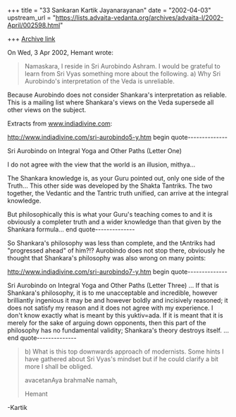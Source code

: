 +++
title = "33 Sankaran Kartik Jayanarayanan"
date = "2002-04-03"
upstream_url = "https://lists.advaita-vedanta.org/archives/advaita-l/2002-April/002598.html"

+++
[Archive link](https://lists.advaita-vedanta.org/archives/advaita-l/2002-April/002598.html)

On Wed, 3 Apr 2002, Hemant wrote:

> Namaskara,
>          I reside in Sri Aurobindo Ashram. I would be grateful to learn from Sri Vyas something more about the following.
> a) Why Sri Aurobindo's interpretation of the Veda is unreliable.

Because Aurobindo does not consider Shankara's interpretation as reliable.
This is a mailing list where Shankara's views on the Veda supersede all
other views on the subject.

Extracts from www.indiadivine.com:

http://www.indiadivine.com/sri-aurobindo5-y.htm
begin quote--------------

Sri Aurobindo on Integral Yoga and Other Paths (Letter One)

I do not agree with the view that the world is an illusion, mithya...

The Shankara knowledge is, as your Guru pointed out, only one side of
the Truth... This other side was developed by the Shakta Tantriks. The two
together, the Vedantic and the Tantric truth unified, can arrive at the
integral knowledge.

But philosophically this is what your Guru's teaching comes to and it is
obviously a completer truth and a wider knowledge than that given by the
Shankara formula...
end quote--------------


So Shankara's philosophy was less than complete, and the tAntriks had
"progressed ahead" of him?!? Aurobindo does not stop there, obviously he
thought that Shankara's philosophy was also wrong on many points:


http://www.indiadivine.com/sri-aurobindo7-y.htm
begin quote--------------

Sri Aurobindo on Integral Yoga and Other Paths (Letter Three)
...
If that is Shankara's philosophy, it is to me unacceptable and incredible,
however brilliantly ingenious it may be and however boldly and incisively
reasoned; it does not satisfy my reason and it does not agree with my
experience. I don't know exactly what is meant by this yuktiv\=ada. If it
is meant that it is merely for the sake of arguing down opponents, then
this part of the philosophy has no fundamental validity; Shankara's theory
destroys itself.
...
end quote--------------


> b) What is this top downwards approach of modernists.
>           Some hints I have gathered about Sri Vyas's mindset but if he could clarify a bit more I shall be obliged.
>
>avacetanAya brahmaNe namah,
>
>Hemant

-Kartik

